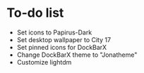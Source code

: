 # To-do list
- Set icons to Papirus-Dark
- Set desktop wallpaper to City 17
- Set pinned icons for DockBarX
- Change DockBarX theme to "Jonatheme"
- Customize lightdm

